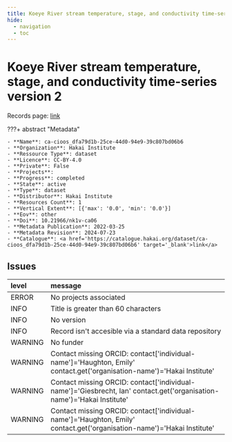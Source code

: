```yaml
---
title: Koeye River stream temperature, stage, and conductivity time-series version 2
hide:
  - navigation
  - toc
---
```


# Koeye River stream temperature, stage, and conductivity time-series version 2

Records page: <a href='https://catalogue.hakai.org/dataset/ca-cioos_dfa79d1b-25ce-44d0-94e9-39c807bd06b6' target='_blank'>link</a>

???+ abstract "Metadata"

    - **Name**: ca-cioos_dfa79d1b-25ce-44d0-94e9-39c807bd06b6 
    - **Organization**: Hakai Institute 
    - **Ressource Type**: dataset 
    - **Licence**: CC-BY-4.0 
    - **Private**: False 
    - **Projects**:  
    - **Progress**: completed 
    - **State**: active 
    - **Type**: dataset 
    - **Distributor**: Hakai Institute 
    - **Resources Count**: 1 
    - **Vertical Extent**: [{'max': '0.0', 'min': '0.0'}] 
    - **Eov**: other 
    - **Doi**: 10.21966/nk1v-ca06 
    - **Metadata Publication**: 2022-03-25 
    - **Metadata Revision**: 2024-07-23 
    - **Catalogue**: <a href='https://catalogue.hakai.org/dataset/ca-cioos_dfa79d1b-25ce-44d0-94e9-39c807bd06b6' target='_blank'>link</a> 

<div id='map'></div>




## Issues
| level   | message                                                                                                                |
|:--------|:-----------------------------------------------------------------------------------------------------------------------|
| ERROR   | No projects associated                                                                                                 |
| INFO    | Title is greater than 60 characters                                                                                    |
| INFO    | No version                                                                                                             |
| INFO    | Record isn't accesible via a standard data repository                                                                  |
| WARNING | No funder                                                                                                              |
| WARNING | Contact missing ORCID: contact['individual-name']='Haughton, Emily' contact.get('organisation-name')='Hakai Institute' |
| WARNING | Contact missing ORCID: contact['individual-name']='Giesbrecht, Ian' contact.get('organisation-name')='Hakai Institute' |
| WARNING | Contact missing ORCID: contact['individual-name']='Haughton, Emily' contact.get('organisation-name')='Hakai Institute' |


<script>
   document.addEventListener("DOMContentLoaded", function() {
    var map = L.map('map').setView([51.505, -125.09], 5);
    L.tileLayer('https://tile.openstreetmap.org/{z}/{x}/{y}.png', {
        maxZoom: 19,
        attribution: '&copy; <a href="http://www.openstreetmap.org/copyright">OpenStreetMap</a>'
    }).addTo(map);
    var geojsonFeature = {
        "type": "Feature",
        "properties": {
            "name" : "Koeye River stream temperature, stage, and conductivity time-series version 2"
        },
        "geometry": {'type': 'Polygon', 'coordinates': [[[-127.9, 51.76], [-127.6, 51.76], [-127.6, 51.8], [-127.9, 51.8], [-127.9, 51.76]]]}
    }
    L.geoJSON(geojsonFeature).addTo(map);
   })
</script>